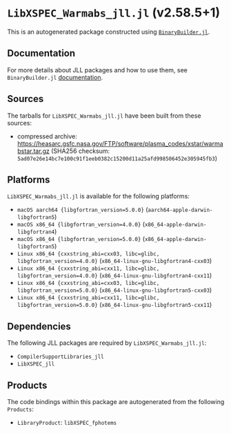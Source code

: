 # `LibXSPEC_Warmabs_jll.jl` (v2.58.5+1)

This is an autogenerated package constructed using [`BinaryBuilder.jl`](https://github.com/JuliaPackaging/BinaryBuilder.jl).

## Documentation

For more details about JLL packages and how to use them, see `BinaryBuilder.jl` [documentation](https://docs.binarybuilder.org/stable/jll/).

## Sources

The tarballs for `LibXSPEC_Warmabs_jll.jl` have been built from these sources:

* compressed archive: https://heasarc.gsfc.nasa.gov/FTP/software/plasma_codes/xstar/warmabstar.tar.gz (SHA256 checksum: `5ad07e26e14bc7e100c91f1eeb0382c15200d11a25afd998506452e305945fb3`)

## Platforms

`LibXSPEC_Warmabs_jll.jl` is available for the following platforms:

* `macOS aarch64 {libgfortran_version=5.0.0}` (`aarch64-apple-darwin-libgfortran5`)
* `macOS x86_64 {libgfortran_version=4.0.0}` (`x86_64-apple-darwin-libgfortran4`)
* `macOS x86_64 {libgfortran_version=5.0.0}` (`x86_64-apple-darwin-libgfortran5`)
* `Linux x86_64 {cxxstring_abi=cxx03, libc=glibc, libgfortran_version=4.0.0}` (`x86_64-linux-gnu-libgfortran4-cxx03`)
* `Linux x86_64 {cxxstring_abi=cxx11, libc=glibc, libgfortran_version=4.0.0}` (`x86_64-linux-gnu-libgfortran4-cxx11`)
* `Linux x86_64 {cxxstring_abi=cxx03, libc=glibc, libgfortran_version=5.0.0}` (`x86_64-linux-gnu-libgfortran5-cxx03`)
* `Linux x86_64 {cxxstring_abi=cxx11, libc=glibc, libgfortran_version=5.0.0}` (`x86_64-linux-gnu-libgfortran5-cxx11`)

## Dependencies

The following JLL packages are required by `LibXSPEC_Warmabs_jll.jl`:

* `CompilerSupportLibraries_jll`
* `LibXSPEC_jll`

## Products

The code bindings within this package are autogenerated from the following `Products`:

* `LibraryProduct`: `libXSPEC_fphotems`
